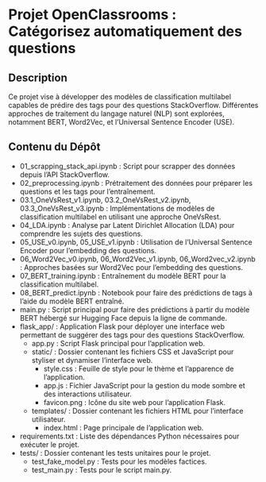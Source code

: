 # Projet OpenClassrooms : Catégorisez automatiquement des questions

## Description

Ce projet vise à développer des modèles de classification multilabel capables de prédire des tags pour des questions StackOverflow. Différentes approches de traitement du langage naturel (NLP) sont explorées, notamment BERT, Word2Vec, et l’Universal Sentence Encoder (USE).

## Contenu du Dépôt

- 01_scrapping_stack_api.ipynb : Script pour scrapper des données depuis l’API StackOverflow.
- 02_preprocessing.ipynb : Prétraitement des données pour préparer les questions et les tags pour l’entraînement.
- 03.1_OneVsRest_v1.ipynb, 03.2_OneVsRest_v2.ipynb, 03.3_OneVsRest_v3.ipynb : Implémentations de modèles de classification multilabel en utilisant une approche OneVsRest.
- 04_LDA.ipynb : Analyse par Latent Dirichlet Allocation (LDA) pour comprendre les sujets des questions.
- 05_USE_v0.ipynb, 05_USE_v1.ipynb : Utilisation de l’Universal Sentence Encoder pour l’embedding des questions.
- 06_Word2Vec_v0.ipynb, 06_Word2Vec_v1.ipynb, 06_Word2vec_v2.ipynb : Approches basées sur Word2Vec pour l’embedding des questions.
- 07_BERT_training.ipynb : Entraînement du modèle BERT pour la classification multilabel.
- 08_BERT_predict.ipynb : Notebook pour faire des prédictions de tags à l’aide du modèle BERT entraîné.
- main.py : Script principal pour faire des prédictions à partir du modèle BERT hébergé sur Hugging Face depuis la ligne de commande.
- flask_app/ : Application Flask pour déployer une interface web permettant de suggérer des tags pour des questions StackOverflow.
  - app.py : Script Flask principal pour l’application web.
  - static/ : Dossier contenant les fichiers CSS et JavaScript pour styliser et dynamiser l’interface web.
    - style.css : Feuille de style pour le thème et l’apparence de l’application.
    - app.js : Fichier JavaScript pour la gestion du mode sombre et des interactions utilisateur.
    - favicon.png : Icône du site web pour l’application Flask.
  - templates/ : Dossier contenant les fichiers HTML pour l’interface utilisateur.
    - index.html : Page principale de l’application web.
- requirements.txt : Liste des dépendances Python nécessaires pour exécuter le projet.
- tests/ : Dossier contenant les tests unitaires pour le projet.
  - test_fake_model.py : Tests pour les modèles factices.
  - test_main.py : Tests pour le script main.py.
